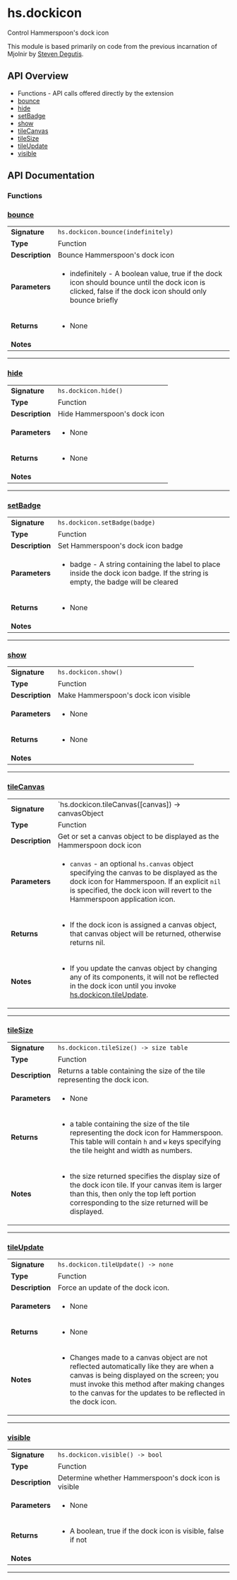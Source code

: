# hs.dockicon

Control Hammerspoon's dock icon

This module is based primarily on code from the previous incarnation of Mjolnir by [Steven Degutis](https://github.com/sdegutis/).

## API Overview
* Functions - API calls offered directly by the extension
 * [bounce](#bounce)
 * [hide](#hide)
 * [setBadge](#setbadge)
 * [show](#show)
 * [tileCanvas](#tilecanvas)
 * [tileSize](#tilesize)
 * [tileUpdate](#tileupdate)
 * [visible](#visible)

## API Documentation

### Functions


### [bounce](#bounce)

|                                             |                                                                                     |
| --------------------------------------------|-------------------------------------------------------------------------------------|
| **Signature**                               | `hs.dockicon.bounce(indefinitely)`                                                                    |
| **Type**                                    | Function                                                                     |
| **Description**                             | Bounce Hammerspoon's dock icon                                                                     |
| **Parameters**                              | <ul><li>indefinitely - A boolean value, true if the dock icon should bounce until the dock icon is clicked, false if the dock icon should only bounce briefly</li></ul> |
| **Returns**                                 | <ul><li>None</li></ul>          |
| **Notes**                                   | <ul></ul>                |

---

### [hide](#hide)

|                                             |                                                                                     |
| --------------------------------------------|-------------------------------------------------------------------------------------|
| **Signature**                               | `hs.dockicon.hide()`                                                                    |
| **Type**                                    | Function                                                                     |
| **Description**                             | Hide Hammerspoon's dock icon                                                                     |
| **Parameters**                              | <ul><li>None</li></ul> |
| **Returns**                                 | <ul><li>None</li></ul>          |
| **Notes**                                   | <ul></ul>                |

---

### [setBadge](#setbadge)

|                                             |                                                                                     |
| --------------------------------------------|-------------------------------------------------------------------------------------|
| **Signature**                               | `hs.dockicon.setBadge(badge)`                                                                    |
| **Type**                                    | Function                                                                     |
| **Description**                             | Set Hammerspoon's dock icon badge                                                                     |
| **Parameters**                              | <ul><li>badge - A string containing the label to place inside the dock icon badge. If the string is empty, the badge will be cleared</li></ul> |
| **Returns**                                 | <ul><li>None</li></ul>          |
| **Notes**                                   | <ul></ul>                |

---

### [show](#show)

|                                             |                                                                                     |
| --------------------------------------------|-------------------------------------------------------------------------------------|
| **Signature**                               | `hs.dockicon.show()`                                                                    |
| **Type**                                    | Function                                                                     |
| **Description**                             | Make Hammerspoon's dock icon visible                                                                     |
| **Parameters**                              | <ul><li>None</li></ul> |
| **Returns**                                 | <ul><li>None</li></ul>          |
| **Notes**                                   | <ul></ul>                |

---

### [tileCanvas](#tilecanvas)

|                                             |                                                                                     |
| --------------------------------------------|-------------------------------------------------------------------------------------|
| **Signature**                               | `hs.dockicon.tileCanvas([canvas]) -> canvasObject | nil`                                                                    |
| **Type**                                    | Function                                                                     |
| **Description**                             | Get or set a canvas object to be displayed as the Hammerspoon dock icon                                                                     |
| **Parameters**                              | <ul><li>`canvas` - an optional `hs.canvas` object specifying the canvas to be displayed as the dock icon for Hammerspoon. If an explicit `nil` is specified, the dock icon will revert to the Hammerspoon application icon.</li></ul> |
| **Returns**                                 | <ul><li>If the dock icon is assigned a canvas object, that canvas object will be returned, otherwise returns nil.</li></ul>          |
| **Notes**                                   | <ul><li>If you update the canvas object by changing any of its components, it will not be reflected in the dock icon until you invoke [hs.dockicon.tileUpdate](#tileUpdate).</li></ul>                |

---

### [tileSize](#tilesize)

|                                             |                                                                                     |
| --------------------------------------------|-------------------------------------------------------------------------------------|
| **Signature**                               | `hs.dockicon.tileSize() -> size table`                                                                    |
| **Type**                                    | Function                                                                     |
| **Description**                             | Returns a table containing the size of the tile representing the dock icon.                                                                     |
| **Parameters**                              | <ul><li>None</li></ul> |
| **Returns**                                 | <ul><li>a table containing the size of the tile representing the dock icon for Hammerspoon. This table will contain `h` and `w` keys specifying the tile height and width as numbers.</li></ul>          |
| **Notes**                                   | <ul><li>the size returned specifies the display size of the dock icon tile. If your canvas item is larger than this, then only the top left portion corresponding to the size returned will be displayed.</li></ul>                |

---

### [tileUpdate](#tileupdate)

|                                             |                                                                                     |
| --------------------------------------------|-------------------------------------------------------------------------------------|
| **Signature**                               | `hs.dockicon.tileUpdate() -> none`                                                                    |
| **Type**                                    | Function                                                                     |
| **Description**                             | Force an update of the dock icon.                                                                     |
| **Parameters**                              | <ul><li>None</li></ul> |
| **Returns**                                 | <ul><li>None</li></ul>          |
| **Notes**                                   | <ul><li>Changes made to a canvas object are not reflected automatically like they are when a canvas is being displayed on the screen; you must invoke this method after making changes to the canvas for the updates to be reflected in the dock icon.</li></ul>                |

---

### [visible](#visible)

|                                             |                                                                                     |
| --------------------------------------------|-------------------------------------------------------------------------------------|
| **Signature**                               | `hs.dockicon.visible() -> bool`                                                                    |
| **Type**                                    | Function                                                                     |
| **Description**                             | Determine whether Hammerspoon's dock icon is visible                                                                     |
| **Parameters**                              | <ul><li>None</li></ul> |
| **Returns**                                 | <ul><li>A boolean, true if the dock icon is visible, false if not</li></ul>          |
| **Notes**                                   | <ul></ul>                |

---
